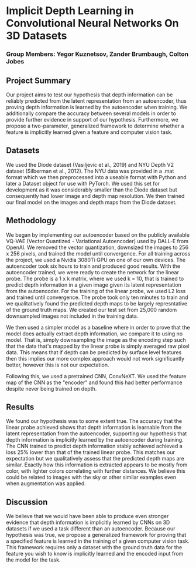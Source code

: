 # Implicit Depth Learning in Convolutional Neural Networks On 3D Datasets
### Group Members: Yegor Kuznetsov, Zander Brumbaugh, Colton Jobes

## Project Summary
Our project aims to test our hypothesis that depth information can be reliably predicted from the latent representation from an autoencoder, thus proving depth information is learned by the autoencoder when training. We additionally compare the accuracy between several models in order to provide further evidence in support of our hypothesis. Furthermore, we propose a two-parameter, generalized framework to determine whether a feature is implicitly learned given a feature and computer vision task.

## Datasets
We used the Diode dataset (Vasiljevic et al., 2019) and NYU Depth V2 dataset (Silberman et al., 2012). The NYU data was provided in a .mat format which we then preprocessed into a useable format with Python and later a Dataset object for use with PyTorch. We used this set for development as it was considerably smaller than the Diode dataset but consequently had lower image and depth map resolution. We then trained our final model on the images and depth maps from the Diode dataset.

## Methodology
We began by implementing our autoencoder based on the publicly available VQ-VAE (Vector Quantized - Variational Autoencoder) used by DALL-E from OpenAI. We removed the vector quantization, downsized the images to 256 x 256 pixels, and trained the model until convergence. For all training across the project, we used a Nvidia 3080Ti GPU on one of our own devices. The autoencoder took six hours to train and produced good results. With the autoencoder trained, we were ready to create the network for the linear probe. The probe is a 1 x k matrix, where we used k = 10, that is trained to predict depth information in a given image given its latent representation from the autoencoder. For the training of the linear probe, we used L2 loss and trained until convergence. The probe took only ten minutes to train and we qualitatively found the predicted depth maps to be largely represntative of the ground truth maps. We created our test set from 25,000 random downsampled images not included in the training data.

We then used a simpler model as a baseline where in order to prove that the model does actually extract depth information, we compare it to using no model. That is, simply downsampling the image as the encoding step such that the data that's mapped by the linear probe is simply averaged raw pixel data. This means that if depth can be predicted by surface level features then this implies our more complex approach would not work significantly better, however this is not our expectation.

Following this, we used a pretrained CNN, ConvNeXT. We used the feature map of the CNN as the "encoder" and found this had better performance despite never being trained on depth.

## Results
We found our hypothesis was to some extent true. The accuracy that the linear probe achieved shows that depth information is learnable from the latent representation from the autoencoder, supporting our hypothesis that depth information is implicitly learned by the autoencoder during training.
The CNN trained to predict depth information stably achieved achieved a loss 25% lower than that of the trained linear probe. This matches our expectation but we qualitatively assess that the predicted depth maps are similar. Exactly how this information is extracted appears to be mostly from color, with lighter colors correlating with further distances. We believe this could be related to images with the sky or other similar examples even when augmentation was applied.

## Discussion
We believe that we would have been able to produce even stronger evidence that depth information is implicitly learned by CNNs on 3D datasets if we used a task different than an autoencoder.
Because our hypothesis was true, we propose a generalized framework for proving that a specified feature is learned in the training of a given computer vision task.  This framework requires only a dataset with the ground truth data for the feature you wish to know is implicitly learned and the encoded input from the model for the task.
